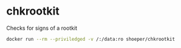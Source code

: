 # chkrootkit

Checks for signs of a rootkit

```bash
docker run --rm --priviledged -v /:/data:ro shoeper/chkrootkit
```
